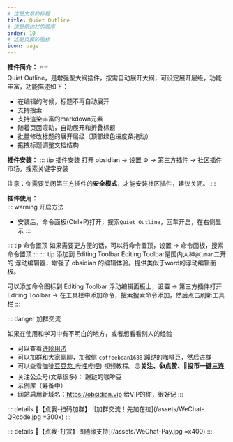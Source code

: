 ```yaml
---
# 这是文章的标题
title: Quiet Outline
# 这是侧边栏的顺序
order: 10
# 这是页面的图标
icon: page
---
```

**插件简介：**  ⭐️⭐️  
Quiet Outline，是增强型大纲插件，按需自动展开大纲，可设定展开层级，功能丰富，功能描述如下：  
- 在编辑的时候，标题不再自动展开
- 支持搜索
- 支持渲染丰富的markdown元素
- 随着页面滚动，自动展开和折叠标题
- 批量修改标题的展开层级（顶部绿色进度条拖动）
- 拖拽标题调整文档结构



**插件安装：**
::: tip 插件安装
打开 obsidian → 设置 ⚙️ → 第三方插件 → 社区插件市场，搜索关键字安装

注意：你需要关闭第三方插件的**安全模式**，才能安装社区插件，建议关闭。
:::

**插件使用：**  
::: warning 开启方法
- 安装后，命令面板(Ctrl+P)打开，搜索`Quiet Outline`，回车开启，在右侧显示
:::

::: tip 命令置顶
如果需要更方便的话，可以将命令置顶，设置 → 命令面板，搜索命令置顶
:::
::: tip 添加到 Editing Toolbar
Editing Toolbar是国内大神`@Cuman`二开的 浮动编辑器，增强了 obsidian 的编辑体验。提供类似于word的浮动编辑面板。

可以添加命令图标到  Editing Toolbar 浮动编辑面板上，设置 → 第三方插件打开 Editing Toolbar → 在工具栏中添加命令，搜索搜索命令添加，然后点击刷新工具栏
:::


::: danger 加群交流

如果在使用和学习中有不明白的地方，或者想看看别人的经验
- 可以查看[进阶用法](/zh/advanced)
- 可以加群和大家聊聊，加微信 `coffeebean1688` 蹦跶的咖啡豆，然后进群
- 可以查看[咖啡豆豆龙_哔哩哔哩](https://space.bilibili.com/618777356)) 视频教程。😜**关注、👍点赞、📀投币一键三连**
- 关注公众号(文章很多)：`蹦跶的咖啡豆
- 示例库（筹备中）
- 网站启用新域名：https://obsidian.vip 给VIP的你，很好记
:::

::: details 🌱【点我-扫码加群】
![加群交流！先加在拉](/assets/WeChat-QRcode.jpg =300x) 
::: 

::: details 🍻【点我-打赏】
![随缘支持](/assets/WeChat-Pay.jpg =x400)
::: 

